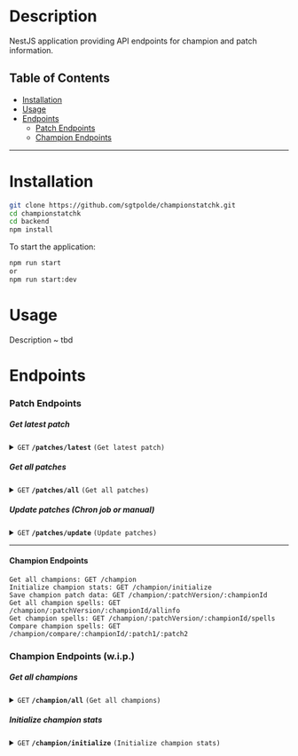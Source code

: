 # Description

NestJS application providing API endpoints for champion and patch information.


## Table of Contents
- [Installation](#installation)
- [Usage](#usage)
- [Endpoints](#endpoints)
  - [Patch Endpoints](#patch-endpoints)
  - [Champion Endpoints](#champion-endpoints)


---

# Installation

```sh
git clone https://github.com/sgtpolde/championstatchk.git
cd championstatchk
cd backend
npm install
```
To start the application:
```sh
npm run start
or
npm run start:dev
```

#  Usage
Description ~ tbd

# Endpoints
### Patch Endpoints
##### Get latest patch

<details>
 <summary><code>GET</code> <code><b>/patches/latest</b></code> <code>(Get latest patch)</code></summary>

##### Parameters

> None


##### Response codes

> | http code     | content-type                      | response                                                            |
> |---------------|-----------------------------------|---------------------------------------------------------------------|
> | `201`         | `text/plain;charset=UTF-8`        | `Configuration created successfully`                                |
> | `400`         | `application/json`                | `{"code":"400","message":"Bad Request"}`                            |
> | `405`         | `text/html;charset=utf-8`         | None                                                                |

##### Example request

> ```
>  http://localhost:8000/patches/latest
> ```

##### Example response

> ```
>  13.22.1
> ```

</details>



##### Get all patches

<details>
 <summary><code>GET</code> <code><b>/patches/all</b></code> <code>(Get all patches)</code></summary>

##### Parameters

> None


##### Response codes

> | http code     | content-type                      | response                                                            |
> |---------------|-----------------------------------|---------------------------------------------------------------------|
> | `201`         | `text/plain;charset=UTF-8`        | `Configuration created successfully`                                |
> | `400`         | `application/json`                | `{"code":"400","message":"Bad Request"}`                            |
> | `405`         | `text/html;charset=utf-8`         | None                                                                |

##### Example request

> ```
>  http://localhost:8000/patches/update
> ```

##### Example response

> ```json
>  [
>    {
>        "id": "3906d99c-4c11-4160-98e3-272cc6773d54",
>        "version": "13.22.1",
>        "currentPatch": true
>    },
>    {
>        "id": "c7dbfa45-f819-46bd-b290-19010d5a0d4c",
>        "version": "13.21.1",
>        "currentPatch": false
>    },
>    {
>        "id": "6a16ba5d-468b-440d-8b41-5775c800b833",
>        "version": "13.20.1",
>        "currentPatch": false
>    },
>    {
>        "id": "db65b183-d8dc-4733-b04c-cbf6942e3173",
>        "version": "13.19.1",
>        "currentPatch": false
>    },
>  	{...}
> ]
> ```

</details>



##### Update patches (Chron job or manual)

<details>
 <summary><code>GET</code> <code><b>/patches/update</b></code> <code>(Update patches)</code></summary>

##### Parameters

> None


##### Response codes

> | http code     | content-type                      | response                                                            |
> |---------------|-----------------------------------|---------------------------------------------------------------------|
> | `201`         | `text/plain;charset=UTF-8`        | `Configuration created successfully`                                |
> | `400`         | `application/json`                | `{"code":"400","message":"Bad Request"}`                            |
> | `405`         | `text/html;charset=utf-8`         | None                                                                |

##### Example request

> ```
>  http://localhost:8000/patches/update
> ```

##### Example response

> ```
> 	13.23.1 (returns the latest patch)
> ```

</details>

------------------------------------------------------------------------------------------


#### Champion Endpoints
```
Get all champions: GET /champion
Initialize champion stats: GET /champion/initialize
Save champion patch data: GET /champion/:patchVersion/:championId
Get all champion spells: GET /champion/:patchVersion/:championId/allinfo
Get champion spells: GET /champion/:patchVersion/:championId/spells
Compare champion spells: GET /champion/compare/:championId/:patch1/:patch2
```
### Champion Endpoints (w.i.p.)
##### Get all champions

<details>
 <summary><code>GET</code> <code><b>/champion/all</b></code> <code>(Get all champions)</code></summary>

##### Parameters

> None


##### Response codes

> | http code     | content-type                      | response                                                            |
> |---------------|-----------------------------------|---------------------------------------------------------------------|
> | `201`         | `text/plain;charset=UTF-8`        | `Configuration created successfully`                                |
> | `400`         | `application/json`                | `{"code":"400","message":"Bad Request"}`                            |
> | `405`         | `text/html;charset=utf-8`         | None                                                                |

##### Example request

> ```
>  http://localhost:8000/champions/all
> ```

##### Example response

> ```json
>  [
>    {
>        "id": "e1bc54b8-74ac-46ba-a21d-dd74c2d4a8ef",
>        "key": "523",
>        "name": "Aphelios",
>        "title": "the Weapon of the Faithful",
>        "blurb": "Emerging from moonlight's shadow with weapons drawn, Aphelios kills the enemies of his faith in brooding > > silence—speaking only through the certainty of his aim, and the firing of each gun. Though fueled by a poison that renders > him mute, he is guided by...",
>        "image": {
>            "h": 48,
>            "w": 48,
>            "x": 384,
>            "y": 0,
>            "full": "Aphelios.png",
>            "group": "champion",
>            "sprite": "champion0.png"
>        }
>    },
>    {
>        "id": "91c3b6c4-b365-4d16-9c4a-00a0f2a476ca",
>        "key": "22",
>        "name": "Ashe",
>        "title": "the Frost Archer",
>        "blurb": "Iceborn warmother of the Avarosan tribe, Ashe commands the most populous horde in the north. Stoic,   >intelligent, and idealistic, yet uncomfortable with her role as leader, she taps into the ancestral magics of her lineage to >wield a bow of True Ice...",
>        "image": {
>            "h": 48,
>            "w": 48,
>            "x": 432,
>            "y": 0,
>            "full": "Ashe.png",
>            "group": "champion",
>            "sprite": "champion0.png"
>        }
>    },
>    {...}
> ```

</details>


##### Initialize champion stats

<details>
 <summary><code>GET</code> <code><b>/champion/initialize</b></code> <code>(Initialize champion stats)</code></summary>

##### Parameters

> None


##### Response codes

> | http code     | content-type                      | response                                                            |
> |---------------|-----------------------------------|---------------------------------------------------------------------|
> | `201`         | `text/plain;charset=UTF-8`        | `Configuration created successfully`                                |
> | `400`         | `application/json`                | `{"code":"400","message":"Bad Request"}`                            |
> | `405`         | `text/html;charset=utf-8`         | None                                                                |

##### Example request

> ```
>  http://localhost:8000/champion/initialize
> ```

##### Example response

> ```
>  Champion stats saved successfully.
> ```

</details>


